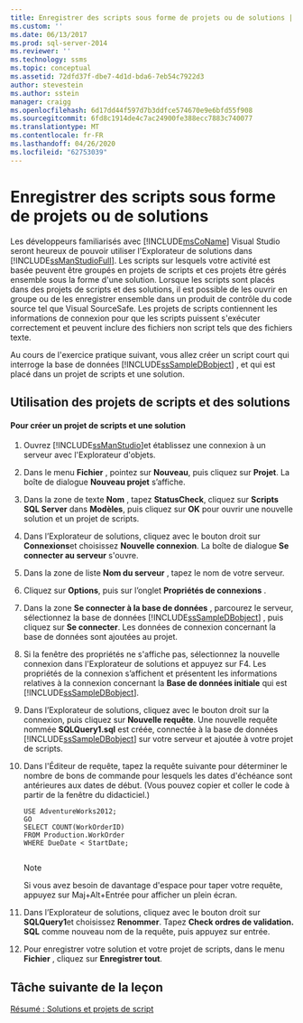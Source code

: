 ```yaml
---
title: Enregistrer des scripts sous forme de projets ou de solutions | Microsoft Docs
ms.custom: ''
ms.date: 06/13/2017
ms.prod: sql-server-2014
ms.reviewer: ''
ms.technology: ssms
ms.topic: conceptual
ms.assetid: 72dfd37f-dbe7-4d1d-bda6-7eb54c7922d3
author: stevestein
ms.author: sstein
manager: craigg
ms.openlocfilehash: 6d17dd44f597d7b3ddfce574670e9e6bfd55f908
ms.sourcegitcommit: 6fd8c1914de4c7ac24900fe388ecc7883c740077
ms.translationtype: MT
ms.contentlocale: fr-FR
ms.lasthandoff: 04/26/2020
ms.locfileid: "62753039"
---
```

# <a name="save-scripts-as-projects-or-solutions"></a>Enregistrer des scripts sous forme de projets ou de solutions
  Les développeurs familiarisés avec [!INCLUDE[msCoName](../../includes/msconame-md.md)] Visual Studio seront heureux de pouvoir utiliser l'Explorateur de solutions dans [!INCLUDE[ssManStudioFull](../../includes/ssmanstudiofull-md.md)]. Les scripts sur lesquels votre activité est basée peuvent être groupés en projets de scripts et ces projets être gérés ensemble sous la forme d'une solution. Lorsque les scripts sont placés dans des projets de scripts et des solutions, il est possible de les ouvrir en groupe ou de les enregistrer ensemble dans un produit de contrôle du code source tel que Visual SourceSafe. Les projets de scripts contiennent les informations de connexion pour que les scripts puissent s'exécuter correctement et peuvent inclure des fichiers non script tels que des fichiers texte.  
  
 Au cours de l'exercice pratique suivant, vous allez créer un script court qui interroge la base de données [!INCLUDE[ssSampleDBobject](../../includes/sssampledbobject-md.md)] , et qui est placé dans un projet de scripts et une solution.  
  
## <a name="using-script-projects-and-solutions"></a>Utilisation des projets de scripts et des solutions  
  
#### <a name="to-create-a-script-project-and-solution"></a>Pour créer un projet de scripts et une solution  
  
1.  Ouvrez [!INCLUDE[ssManStudio](../../includes/ssmanstudio-md.md)]et établissez une connexion à un serveur avec l'Explorateur d'objets.  
  
2.  Dans le menu **Fichier** , pointez sur **Nouveau**, puis cliquez sur **Projet**. La boîte de dialogue **Nouveau projet** s’affiche.  
  
3.  Dans la zone de texte **Nom** , tapez **StatusCheck**, cliquez sur **Scripts SQL Server** dans **Modèles**, puis cliquez sur **OK** pour ouvrir une nouvelle solution et un projet de scripts.  
  
4.  Dans l’Explorateur de solutions, cliquez avec le bouton droit sur **Connexions**et choisissez **Nouvelle connexion**. La boîte de dialogue **Se connecter au serveur** s'ouvre.  
  
5.  Dans la zone de liste **Nom du serveur** , tapez le nom de votre serveur.  
  
6.  Cliquez sur **Options**, puis sur l’onglet **Propriétés de connexions** .  
  
7.  Dans la zone **Se connecter à la base de données** , parcourez le serveur, sélectionnez la base de données [!INCLUDE[ssSampleDBobject](../../includes/sssampledbobject-md.md)] , puis cliquez sur **Se connecter**. Les données de connexion concernant la base de données sont ajoutées au projet.  
  
8.  Si la fenêtre des propriétés ne s'affiche pas, sélectionnez la nouvelle connexion dans l'Explorateur de solutions et appuyez sur F4. Les propriétés de la connexion s’affichent et présentent les informations relatives à la connexion concernant la **Base de données initiale** qui est [!INCLUDE[ssSampleDBobject](../../includes/sssampledbobject-md.md)].  
  
9. Dans l’Explorateur de solutions, cliquez avec le bouton droit sur la connexion, puis cliquez sur **Nouvelle requête**. Une nouvelle requête nommée **SQLQuery1.sql** est créée, connectée à la base de données [!INCLUDE[ssSampleDBobject](../../includes/sssampledbobject-md.md)] sur votre serveur et ajoutée à votre projet de scripts.  
  
10. Dans l'Éditeur de requête, tapez la requête suivante pour déterminer le nombre de bons de commande pour lesquels les dates d'échéance sont antérieures aux dates de début. (Vous pouvez copier et coller le code à partir de la fenêtre du didacticiel.)  
  
    ```  
    USE AdventureWorks2012;  
    GO  
    SELECT COUNT(WorkOrderID)  
    FROM Production.WorkOrder  
    WHERE DueDate < StartDate;  
  
    ```  
  
    > [!NOTE]  
    >  Si vous avez besoin de davantage d'espace pour taper votre requête, appuyez sur Maj+Alt+Entrée pour afficher un plein écran.  
  
11. Dans l’Explorateur de solutions, cliquez avec le bouton droit sur **SQLQuery1**et choisissez **Renommer**. Tapez **Check ordres de validation. SQL** comme nouveau nom de la requête, puis appuyez sur entrée.  
  
12. Pour enregistrer votre solution et votre projet de scripts, dans le menu **Fichier** , cliquez sur **Enregistrer tout**.  
  
## <a name="next-task-in-lesson"></a>Tâche suivante de la leçon  
 [Résumé : Solutions et projets de script](lesson-3-4-summary-solutions-and-script-projects.md)  
  
  
